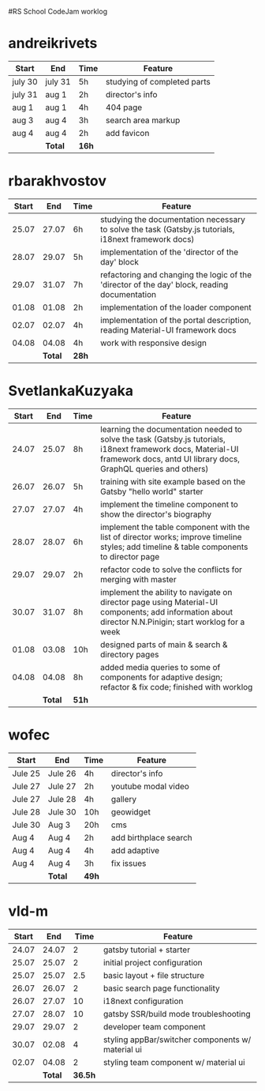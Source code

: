 #RS School CodeJam worklog

# andreikrivets

| Start | End   | Time | Feature |
| ----- | ----- | ---- | ------- |
|july 30|july 31|  5h  | studying of completed parts |
|july 31|aug 1  |  2h  | director's info |
|aug 1  |aug 1  |  4h  | 404 page |
|aug 3  |aug 4  |  3h  | search area markup |
|aug 4  |aug 4  |  2h  | add favicon |
|       | **Total** |  **16h** |     |

# rbarakhvostov

| **Start** | **End**   | **Time** | **Feature** |
| ----- | ----- | ---- | ------- |
| 25.07  | 27.07  | 6h | studying the documentation necessary to solve the task (Gatsby.js tutorials, i18next framework docs) |
| 28.07  | 29.07  | 5h | implementation of the 'director of the day' block |
| 29.07  | 31.07  | 7h | refactoring and changing the logic of the 'director of the day' block, reading documentation |
| 01.08  | 01.08  | 2h | implementation of the loader component |
| 02.07  | 02.07  | 4h | implementation of the portal description, reading Material-UI framework docs |
| 04.08  | 04.08  | 4h | work with responsive design |
|       | **Total** | **28h** |         |

# SvetlankaKuzyaka

| **Start** | **End**   | **Time** | **Feature**                                                                                                                                                                     |
| --------- | --------- | -------- | ------------------------------------------------------------------------------------------------------------------------------------------------------------------------------- |
| 24.07     | 25.07     | 8h       | learning the documentation needed to solve the task (Gatsby.js tutorials, i18next framework docs, Material-UI framework docs, antd UI library docs, GraphQL queries and others) |
| 26.07     | 26.07     | 5h       | training with site example based on the Gatsby "hello world" starter                                                                                                            |
| 27.07     | 27.07     | 4h       | implement the timeline component to show the director's biography                                                                                                               |
| 28.07     | 28.07     | 6h       | implement the table component with the list of director works; improve timeline styles; add timeline & table components to director page                                        |
| 29.07     | 29.07     | 2h       | refactor code to solve the conflicts for merging with master                                                                                                                    |
| 30.07     | 31.07     | 8h       | implement the ability to navigate on director page using Material-UI components; add information about director N.N.Pinigin; start worklog for a week                           |
| 01.08     | 03.08     | 10h      | designed parts of main & search & directory pages                                                                                                                               |
| 04.08     | 04.08     | 8h       | added media queries to some of components for adaptive design; refactor & fix code; finished with worklog                                                                       |
|           | **Total** | **51h**  | 

# wofec

| Start | End   | Time | Feature |
| ----- | ----- | ---- | ------- |
| Jule 25 | Jule 26 | 4h  | director's info |
| Jule 27 | Jule 27 | 2h  | youtube modal video |
| Jule 27 | Jule 28 | 4h  | gallery |
| Jule 28 | Jule 30 | 10h | geowidget |
| Jule 30 | Aug 3 | 20h | cms |
| Aug 4 | Aug 4 | 2h | add birthplace search |
| Aug 4 | Aug 4 | 4h | add adaptive |
| Aug 4 | Aug 4 | 3h | fix issues |
|         | **Total**   | **49h**    |     |

# vld-m

| Start | End   | Time | Feature                                           |
| ----- | ----- | ---- | ------------------------------------------------- |
| 24.07 | 24.07 | 2    | gatsby tutorial + starter                         |
| 25.07 | 25.07 | 2    | initial project configuration                     |
| 25.07 | 25.07 | 2.5  | basic layout + file structure                     |
| 26.07 | 26.07 | 2    | basic search page functionality                   |
| 26.07 | 27.07 | 10   | i18next configuration                             |
| 27.07 | 28.07 | 10   | gatsby SSR/build mode troubleshooting             |
| 29.07 | 29.07 | 2    | developer team component                          |
| 30.07 | 02.08 | 4    | styling appBar/switcher components w/ material ui |
| 02.07 | 04.08 | 2    | styling team component w/ material ui             |
|       | **Total** | **36.5h** |                                                   |

